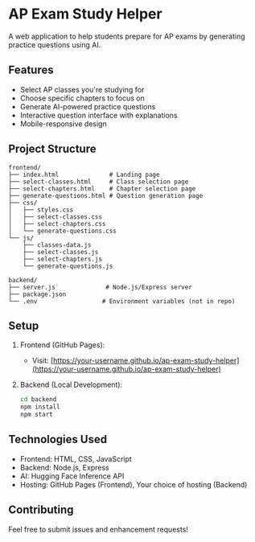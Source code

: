 # AP Exam Study Helper

A web application to help students prepare for AP exams by generating practice questions using AI.

## Features

- Select AP classes you're studying for
- Choose specific chapters to focus on
- Generate AI-powered practice questions
- Interactive question interface with explanations
- Mobile-responsive design

## Project Structure

```
frontend/
├── index.html              # Landing page
├── select-classes.html     # Class selection page
├── select-chapters.html    # Chapter selection page
├── generate-questions.html # Question generation page
├── css/
│   ├── styles.css
│   ├── select-classes.css
│   ├── select-chapters.css
│   └── generate-questions.css
└── js/
    ├── classes-data.js
    ├── select-classes.js
    ├── select-chapters.js
    └── generate-questions.js

backend/
├── server.js              # Node.js/Express server
├── package.json
└── .env                  # Environment variables (not in repo)
```

## Setup

1. Frontend (GitHub Pages):
   - Visit: [https://your-username.github.io/ap-exam-study-helper](https://your-username.github.io/ap-exam-study-helper)

2. Backend (Local Development):
   ```bash
   cd backend
   npm install
   npm start
   ```

## Technologies Used

- Frontend: HTML, CSS, JavaScript
- Backend: Node.js, Express
- AI: Hugging Face Inference API
- Hosting: GitHub Pages (Frontend), Your choice of hosting (Backend)

## Contributing

Feel free to submit issues and enhancement requests! 